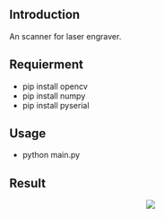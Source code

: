 ## Introduction
An scanner for laser engraver.

## Requierment
- pip install opencv
- pip install numpy
- pip install pyserial


## Usage
- python main.py 

## Result

<center>
<img src="examples/stitch.jpg"><br>
</center>